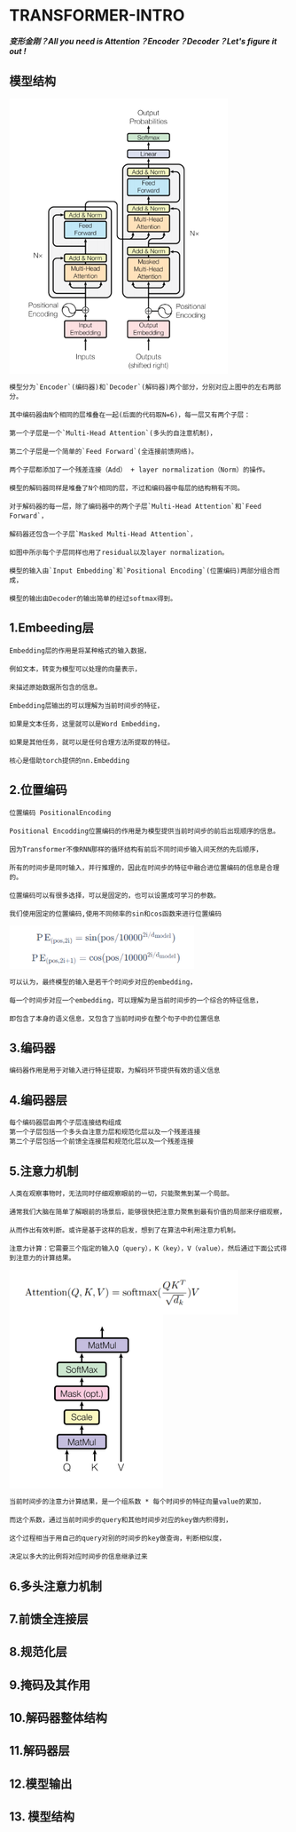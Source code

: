 # TRANSFORMER-INTRO
***变形金刚？All you need is Attention？Encoder？Decoder？Let's figure it out !***

## 模型结构

<img src=".\figs\structure.png" align="middle" alt="structure" style="zoom:70%;" />



```
模型分为`Encoder`(编码器)和`Decoder`(解码器)两个部分，分别对应上图中的左右两部分。

其中编码器由N个相同的层堆叠在一起(后面的代码取N=6)，每一层又有两个子层：

第一个子层是一个`Multi-Head Attention`(多头的自注意机制)，

第二个子层是一个简单的`Feed Forward`(全连接前馈网络)。

两个子层都添加了一个残差连接（Add） + layer normalization（Norm）的操作。

模型的解码器同样是堆叠了N个相同的层，不过和编码器中每层的结构稍有不同。

对于解码器的每一层，除了编码器中的两个子层`Multi-Head Attention`和`Feed Forward`，

解码器还包含一个子层`Masked Multi-Head Attention`，

如图中所示每个子层同样也用了residual以及layer normalization。

模型的输入由`Input Embedding`和`Positional Encoding`(位置编码)两部分组合而成，

模型的输出由Decoder的输出简单的经过softmax得到。
```



## 1.Embeeding层

```
Embedding层的作用是将某种格式的输入数据，

例如文本，转变为模型可以处理的向量表示，

来描述原始数据所包含的信息。

Embedding层输出的可以理解为当前时间步的特征，

如果是文本任务，这里就可以是Word Embedding，

如果是其他任务，就可以是任何合理方法所提取的特征。

核心是借助torch提供的nn.Embedding
```

## 2.位置编码

```
位置编码 PositionalEncoding

Positional Encodding位置编码的作用是为模型提供当前时间步的前后出现顺序的信息。

因为Transformer不像RNN那样的循环结构有前后不同时间步输入间天然的先后顺序，

所有的时间步是同时输入，并行推理的，因此在时间步的特征中融合进位置编码的信息是合理的。

位置编码可以有很多选择，可以是固定的，也可以设置成可学习的参数。

我们使用固定的位置编码,使用不同频率的sin和cos函数来进行位置编码
```

<img src=".\figs\gongshi.png" align="middle" alt="gongshi" style="zoom:75%;" />

```
可以认为，最终模型的输入是若干个时间步对应的embedding，

每一个时间步对应一个embedding，可以理解为是当前时间步的一个综合的特征信息，

即包含了本身的语义信息，又包含了当前时间步在整个句子中的位置信息
```

## 3.编码器

```
编码器作用是用于对输入进行特征提取，为解码环节提供有效的语义信息
```

## 4.编码器层

```
每个编码器层由两个子层连接结构组成
第一个子层包括一个多头自注意力层和规范化层以及一个残差连接
第二个子层包括一个前馈全连接层和规范化层以及一个残差连接
```

## 5.注意力机制

```
人类在观察事物时，无法同时仔细观察眼前的一切，只能聚焦到某一个局部。

通常我们大脑在简单了解眼前的场景后，能够很快把注意力聚焦到最有价值的局部来仔细观察，

从而作出有效判断。或许是基于这样的启发，想到了在算法中利用注意力机制。

注意力计算：它需要三个指定的输入Q（query），K（key），V（value），然后通过下面公式得到注意力的计算结果。
```
<img src=".\figs\gongshi2.png" align="middle" alt="structure"  />

<img src=".\figs\4.png" align="middle" alt="structure"  />

```
当前时间步的注意力计算结果，是一个组系数 * 每个时间步的特征向量value的累加，

而这个系数，通过当前时间步的query和其他时间步对应的key做内积得到，

这个过程相当于用自己的query对别的时间步的key做查询，判断相似度，

决定以多大的比例将对应时间步的信息继承过来
```

## 6.多头注意力机制



## 7.前馈全连接层



## 8.规范化层



## 9.掩码及其作用



## 10.解码器整体结构



## 11.解码器层



## 12.模型输出



## 13. 模型结构

